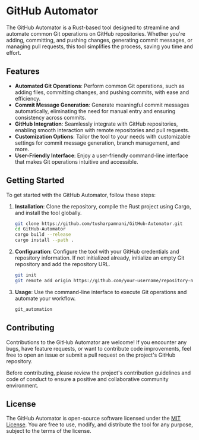 # GitHub Automator

The GitHub Automator is a Rust-based tool designed to streamline and automate common Git operations on GitHub repositories. Whether you're adding, committing, and pushing changes, generating commit messages, or managing pull requests, this tool simplifies the process, saving you time and effort.

## Features

- **Automated Git Operations**: Perform common Git operations, such as adding files, committing changes, and pushing commits, with ease and efficiency.
- **Commit Message Generation**: Generate meaningful commit messages automatically, eliminating the need for manual entry and ensuring consistency across commits.
- **GitHub Integration**: Seamlessly integrate with GitHub repositories, enabling smooth interaction with remote repositories and pull requests.
- **Customization Options**: Tailor the tool to your needs with customizable settings for commit message generation, branch management, and more.
- **User-Friendly Interface**: Enjoy a user-friendly command-line interface that makes Git operations intuitive and accessible.

## Getting Started

To get started with the GitHub Automator, follow these steps:

1. **Installation**: Clone the repository, compile the Rust project using Cargo, and install the tool globally.
   ```bash
   git clone https://github.com/tusharpamnani/GitHub-Automator.git
   cd GitHub-Automator
   cargo build --release
   cargo install --path .
   ```

2. **Configuration**: Configure the tool with your GitHub credentials and repository information. If not initialized already, initialize an empty Git repository and add the repository URL.
   ```bash
   git init
   git remote add origin https://github.com/your-username/repository-name.git
   ```

3. **Usage**: Use the command-line interface to execute Git operations and automate your workflow.
   ```bash
   git_automation
   ```

## Contributing

Contributions to the GitHub Automator are welcome! If you encounter any bugs, have feature requests, or want to contribute code improvements, feel free to open an issue or submit a pull request on the project's GitHub repository.

Before contributing, please review the project's contribution guidelines and code of conduct to ensure a positive and collaborative community environment.

## License

The GitHub Automator is open-source software licensed under the [MIT License](https://opensource.org/licenses/MIT). You are free to use, modify, and distribute the tool for any purpose, subject to the terms of the license.

